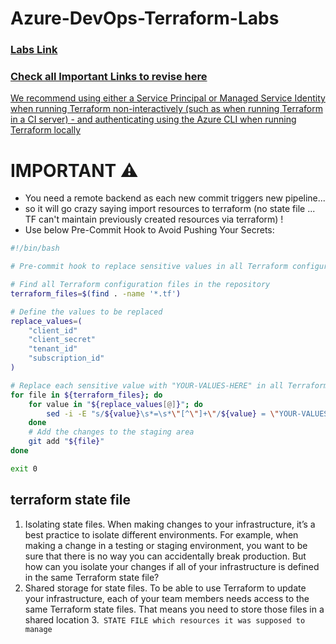 # Azure-DevOps-Terraform-Labs

### [Labs Link](https://trainer-aj.github.io/Azure-DevOps-Terraform-Labs/Instructions/3-a-pipelne_agent_installation.html)

### [Check all Important Links to revise here](imp-links.md)

[We recommend using either a Service Principal or Managed Service Identity when running Terraform non-interactively (such as when running Terraform in a CI server) - and authenticating using the Azure CLI when running Terraform locally](https://registry.terraform.io/providers/hashicorp/azurerm/latest/docs/guides/service_principal_oidc)

# IMPORTANT ⚠️
- You need a remote backend as each new commit triggers new pipeline...
- so it will go crazy saying import resources to terraform (no state file ... TF can't maintain previously created resources via terraform) !
- Use below Pre-Commit Hook to Avoid Pushing Your Secrets:
```sh
#!/bin/bash

# Pre-commit hook to replace sensitive values in all Terraform configurations with "YOUR-VALUES-HERE"

# Find all Terraform configuration files in the repository
terraform_files=$(find . -name '*.tf')

# Define the values to be replaced
replace_values=(
    "client_id"
    "client_secret"
    "tenant_id"
    "subscription_id"
)

# Replace each sensitive value with "YOUR-VALUES-HERE" in all Terraform files
for file in ${terraform_files}; do
    for value in "${replace_values[@]}"; do
        sed -i -E "s/${value}\s*=\s*\"[^\"]+\"/${value} = \"YOUR-VALUES-HERE\"/g" "${file}"
    done
    # Add the changes to the staging area
    git add "${file}"
done

exit 0
```
## terraform state file
1. Isolating state files. When making changes to your infrastructure, it’s a best practice to isolate different environments. For example, when making a change in a testing or staging environment, you want to be sure that there is no way you can accidentally break production. But how can you isolate your changes if all of your infrastructure is defined in the same Terraform state file?
2. Shared storage for state files. To be able to use Terraform to update your infrastructure, each of your team members needs access to the same Terraform state files. That means you need to store those files in a shared location
3.` STATE FILE which resources it was supposed to manage`
